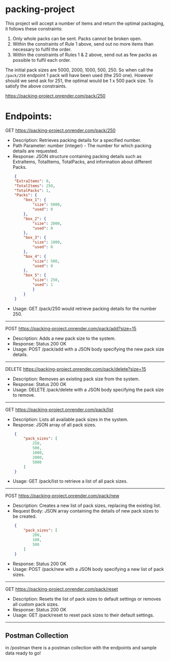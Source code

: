 # packing-project

This project will accept a number of items and return the optimal packaging, it follows these constraints:
1. Only whole packs can be sent. Packs cannot be broken open.
2. Within the constraints of Rule 1 above, send out no more items than necessary to fulfil the order.
3.	Within the constraints of Rules 1 & 2 above, send out as few packs as possible to fulfil each order.

The initial pack sizes are 5000, 2000, 1000, 500, 250.
So when call the `/pack/250` endpoint 1 pack will have been used (the 250 one). However should we send ask for 251, the optimal would be 1 x 500 pack size. To satisfy the above constraints.

https://packing-project.onrender.com/pack/250

# Endpoints:

GET https://packing-project.onrender.com/pack/250
- Description: Retrieves packing details for a specified number.
- Path Parameter: number (integer) - The number for which packing details are requested.
- Response: JSON structure containing packing details such as ExtraItems, TotalItems, TotalPacks, and information about different Packs.
```JSON
    {
    "ExtraItems": 0,
    "TotalItems": 250,
    "TotalPacks": 1,
    "Packs": {
        "box_1": {
            "size": 5000,
            "used": 0
        },
        "box_2": {
            "size": 2000,
            "used": 0
        },
        "box_3": {
            "size": 1000,
            "used": 0
        },
        "box_4": {
            "size": 500,
            "used": 0
        },
        "box_5": {
            "size": 250,
            "used": 1
            }
        }
    }
```
- Usage: GET /pack/250 would retrieve packing details for the number 250.

---

POST https://packing-project.onrender.com/pack/add?size=15
- Description: Adds a new pack size to the system.
- Response: Status 200 OK
- Usage: POST /pack/add with a JSON body specifying the new pack size details.

---

DELETE https://packing-project.onrender.com/pack/delete?size=15
- Description: Removes an existing pack size from the system.
- Response: Status 200 OK
- Usage: DELETE /pack/delete with a JSON body specifying the pack size to remove.

---

GET https://packing-project.onrender.com/pack/list
- Description: Lists all available pack sizes in the system.
- Response: JSON array of all pack sizes.
```JSON
    {
        "pack_sizes": [
            250,
            500,
            1000,
            2000,
            5000
        ]
    }
```
- Usage: GET /pack/list to retrieve a list of all pack sizes.

---

POST https://packing-project.onrender.com/pack/new
- Description: Creates a new list of pack sizes, replacing the existing list.
- Request Body: JSON array containing the details of new pack sizes to be created.
```JSON
    {
        "pack_sizes": [
            200, 
            100, 
            500
        ]
    }
```
- Response: Status 200 OK
- Usage: POST /pack/new with a JSON body specifying a new list of pack sizes.

---

GET https://packing-project.onrender.com/pack/reset
- Description: Resets the list of pack sizes to default settings or removes all custom pack sizes.
- Response: Status 200 OK
- Usage: GET /pack/reset to reset pack sizes to their default settings.

---
## Postman Collection
in /postman there is a postman collection with the endpoints and sample data ready to go!
